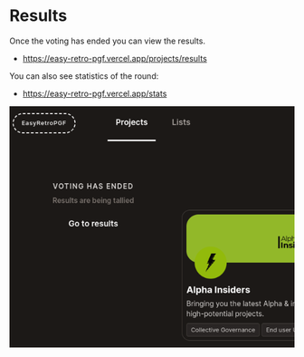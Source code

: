 # Results

Once the voting has ended you can view the results.

- https://easy-retro-pgf.vercel.app/projects/results

You can also see statistics of the round:

- https://easy-retro-pgf.vercel.app/stats

![](./images/voting_ended_sidebar.png)
